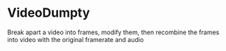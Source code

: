 # VideoDumpty
Break apart a video into frames, modify them, then recombine the frames into video with the original framerate and audio
